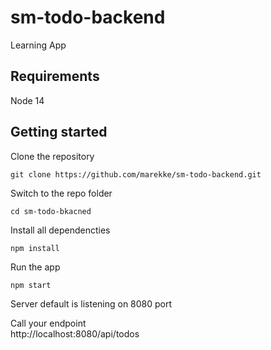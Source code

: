# sm-todo-backend
Learning App

## Requirements
 Node 14

## Getting started

Clone the repository
```
git clone https://github.com/marekke/sm-todo-backend.git
```

Switch to the repo folder
```
cd sm-todo-bkacned
```

Install all dependencties
```
npm install
```

Run the app
```
npm start
```

Server default is listening on 8080 port


Call your endpoint  
http://localhost:8080/api/todos

